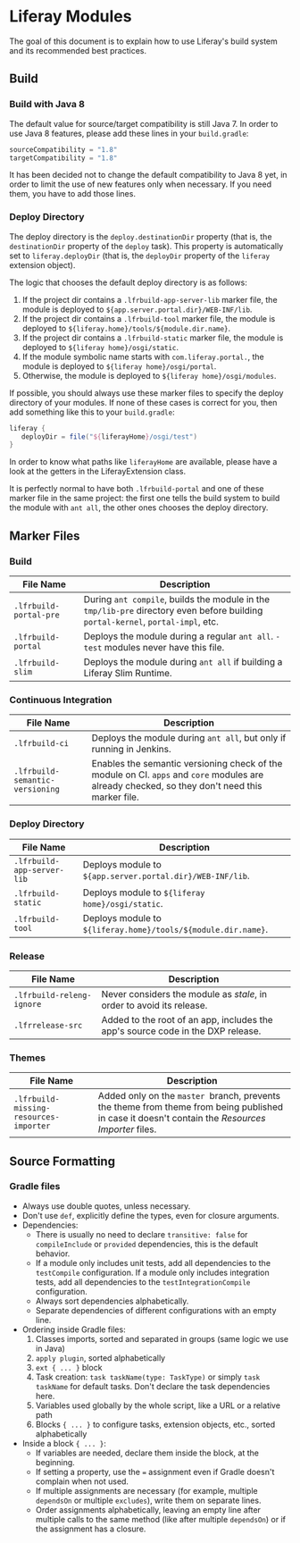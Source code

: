 # Liferay Modules

The goal of this document is to explain how to use Liferay's build system and
its recommended best practices.

## Build

### Build with Java 8

The default value for source/target compatibility is still Java 7. In order to
use Java 8 features, please add these lines in your `build.gradle`:

```gradle
sourceCompatibility = "1.8"
targetCompatibility = "1.8"
```

It has been decided not to change the default compatibility to Java 8 yet, in
order to limit the use of new features only when necessary. If you need them,
you have to add those lines.

### Deploy Directory

The deploy directory is the `deploy.destinationDir` property (that is, the
`destinationDir` property of the `deploy` task). This property is automatically
set to `liferay.deployDir` (that is, the `deployDir` property of the `liferay`
extension object).

The logic that chooses the default deploy directory is as follows:

1. If the project dir contains a `.lfrbuild-app-server-lib` marker file, the
module is deployed to `${app.server.portal.dir}/WEB-INF/lib`.
2. If the project dir contains a `.lfrbuild-tool` marker file, the module is
deployed to `${liferay.home}/tools/${module.dir.name}`.
3. If the project dir contains a `.lfrbuild-static` marker file, the module is
deployed to `${liferay home}/osgi/static`.
4. If the module symbolic name starts with `com.liferay.portal.`, the module is
deployed to `${liferay home}/osgi/portal`.
5. Otherwise, the module is deployed to `${liferay home}/osgi/modules`.

If possible, you should always use these marker files to specify the deploy
directory of your modules. If none of these cases is correct for you, then add
something like this to your `build.gradle`:

```gradle
liferay {
   deployDir = file("${liferayHome}/osgi/test")
}
```

In order to know what paths like `liferayHome` are available, please have a look
at the getters in the LiferayExtension class.

It is perfectly normal to have both `.lfrbuild-portal` and one of these marker
file in the same project: the first one tells the build system to build the
module with `ant all`, the other ones chooses the deploy directory.

## Marker Files

### Build

File Name | Description
--------- | -----------
`.lfrbuild-portal-pre` | During `ant compile`, builds the module in the `tmp/lib-pre` directory even before building `portal-kernel`, `portal-impl`, etc.
`.lfrbuild-portal` | Deploys the module during a regular `ant all`. `-test` modules never have this file.
`.lfrbuild-slim` | Deploys the module during `ant all` if building a Liferay Slim Runtime.

### Continuous Integration

File Name | Description
--------- | -----------
`.lfrbuild-ci` | Deploys the module during `ant all`, but only if running in Jenkins.
`.lfrbuild-semantic-versioning` | Enables the semantic versioning check of the module on CI. `apps` and `core` modules are already checked, so they don't need this marker file.

### Deploy Directory

File Name | Description
--------- | -----------
`.lfrbuild-app-server-lib` | Deploys module to `${app.server.portal.dir}/WEB-INF/lib`.
`.lfrbuild-static` | Deploys module to `${liferay home}/osgi/static`.
`.lfrbuild-tool` | Deploys module to `${liferay.home}/tools/${module.dir.name}`.

### Release

File Name | Description
--------- | -----------
`.lfrbuild-releng-ignore` | Never considers the module as *stale*, in order to avoid its release.
`.lfrrelease-src` | Added to the root of an app, includes the app's source code in the DXP release.

### Themes

File Name | Description
--------- | -----------
`.lfrbuild-missing-resources-importer` | Added only on the `master `branch, prevents the theme from theme from being published in case it doesn't contain the *Resources Importer* files.

## Source Formatting

### Gradle files

* Always use double quotes, unless necessary.
* Don't use `def`, explicitly define the types, even for closure arguments.
* Dependencies:
	* There is usually no need to declare `transitive: false` for
	`compileInclude` or `provided` dependencies, this is the default behavior.
	* If a module only includes unit tests, add all dependencies to the
	`testCompile` configuration. If a module only includes integration tests,
	add all dependencies to the `testIntegrationCompile` configuration.
	* Always sort dependencies alphabetically.
	* Separate dependencies of different configurations with an empty line.
* Ordering inside Gradle files:
	1. Classes imports, sorted and separated in groups (same logic we use in
	Java)
	2. `apply plugin`, sorted alphabetically
	3. `ext { ... }` block
	4. Task creation: `task taskName(type: TaskType)` or simply `task taskName`
	for default tasks. Don't declare the task dependencies here.
	5. Variables used globally by the whole script, like a URL or a relative
	path
	6. Blocks `{ ... }` to configure tasks, extension objects, etc., sorted
	alphabetically
* Inside a block `{ ... }`:
	* If variables are needed, declare them inside the block, at the beginning.
	* If setting a property, use the `=` assignment even if Gradle doesn't
	complain when not used.
	* If multiple assignments are necessary (for example, multiple `dependsOn`
	or multiple `excludes`), write them on separate lines.
	* Order assignments alphabetically, leaving an empty line after multiple
	calls to the same method (like after multiple `dependsOn`) or if the
	assignment has a closure.
